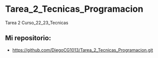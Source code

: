 # Tarea_2_Tecnicas_Programacion

Tarea 2 Curso_22_23_Tecnicas

## Mi repositorio: 
* https://github.com/DiegoCG1013/Tarea_2_Tecnicas_Programacion.git
